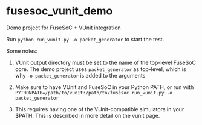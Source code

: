 # fusesoc_vunit_demo
Demo project for FuseSoC + VUnit integration

Run `python run_vunit.py -o packet_generator` to start the test.

Some notes:

1. VUnit output directory must be set to the name of the top-level FuseSoC core. The demo project uses `packet_generator` as top-level, which is why `-o packet_generator` is added to the arguments

2. Make sure to have VUnit and FuseSoC in your Python PATH, or run with `PYTHONPATH=/path/to/vunit:/path/to/fusesoc run_vunit.py -o packet_generator`

3. This requires having one of the VUnit-compatible simulators in your $PATH. This is described in more detail on the vunit page.
